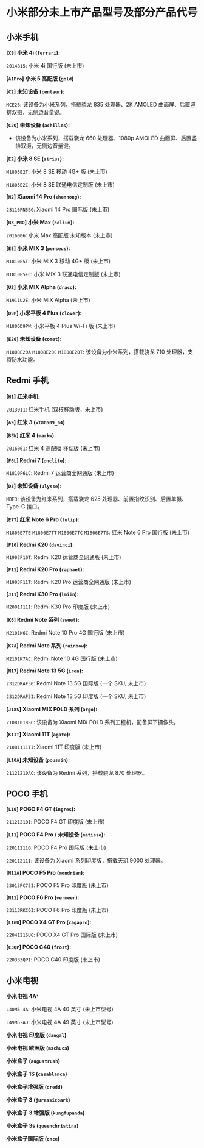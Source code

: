 # 小米部分未上市产品型号及部分产品代号

## 小米手机

**[`X9`] 小米 4i (`ferrari`):**

`2014815`: 小米 4i 国行版 (未上市)

**[`A1Pro`] 小米 5 高配版 (`gold`)**

**[`C2`] 未知设备 (`centaur`):**

`MCE26`: 该设备为小米系列，搭载骁龙 835 处理器、2K AMOLED 曲面屏、后置竖排双摄，无侧边音量键。

**[`C2Q`] 未知设备 (`achilles`):**

- 该设备为小米系列，搭载骁龙 660 处理器、1080p AMOLED 曲面屏、后置竖排双摄，无侧边音量键。

**[`E2`] 小米 8 SE (`sirius`):**

`M1805E2T`: 小米 8 SE 移动 4G+ 版 (未上市)

`M1805E2C`: 小米 8 SE 联通电信定制版 (未上市)

**[`N2`] Xiaomi 14 Pro (`shennong`):**

`23116PN5BG`: Xiaomi 14 Pro 国际版 (未上市)

**[`B3_PRO`] 小米 Max (`helium`):**

`2016006`: 小米 Max 高配版 未知版本 (未上市)

**[`E5`] 小米 MIX 3 (`perseus`):**

`M1810E5T`: 小米 MIX 3 移动 4G+ 版 (未上市)

`M1810E5EC`: 小米 MIX 3 联通电信定制版 (未上市)

**[`U2`] 小米 MIX Alpha (`draco`):**

`M1911U2E`: 小米 MIX Alpha (未上市)

**[`D9P`] 小米平板 4 Plus (`clover`):**

`M1806D9PW`: 小米平板 4 Plus Wi-Fi 版 (未上市)

**[`E20`] 未知设备 (`comet`):**

`M1808E20A` `M1808E20C` `M1808E20T`: 该设备为小米系列，搭载骁龙 710 处理器，支持防水功能。

## Redmi 手机

**[`H1`] 红米手机:**

`2013011`: 红米手机 (双核移动版，未上市)

**[`A9`] 红米 3 (`wt88509_64`)**

**[`B5W`] 红米 4 (`markw`):**

`2016061`: 红米 4 高配版 移动版 (未上市)

**[`F6L`] Redmi 7 (`onclite`):**

`M1810F6LC`: Redmi 7 运营商全网通版 (未上市)

**[`D3`] 未知设备 (`ulysse`):**

`MDE3`: 该设备为红米系列，搭载骁龙 625 处理器、前置指纹识别、后置单摄、Type-C 接口。

**[`E7T`] 红米 Note 6 Pro (`tulip`):**

`M1806E7TE` `M1806E7TT` `M1806E7TC` `M1806E7TS`: 红米 Note 6 Pro 国行版 (未上市)

**[`F10`] Redmi K20 (`davinci`):**

`M1903F10T`: Redmi K20 运营商全网通版 (未上市)

**[`F11`] Redmi K20 Pro (`raphael`):**

`M1903F11T`: Redmi K20 Pro 运营商全网通版 (未上市)

**[`J11`] Redmi K30 Pro (`lmiin`):**

`M2001J11I`: Redmi K30 Pro 印度版 (未上市)

**[`K6`] Redmi Note 系列 (`sweet`):**

`M2101K6C`: Redmi Note 10 Pro 4G 国行版 (未上市)

**[`K7A`] Redmi Note 系列 (`rainbow`):**

`M2101K7AC`: Redmi Note 10 4G 国行版 (未上市)

**[`N17`] Redmi Note 13 5G (`iron`):**

`2312DRAF3G`: Redmi Note 13 5G 国际版 (一个 SKU, 未上市)

`2312DRAF3I`: Redmi Note 13 5G 印度版 (一个 SKU, 未上市)

**[`J18S`] Xiaomi MIX FOLD 系列 (`argo`):**

`21081018SC`: 该设备为 Xiaomi MIX FOLD 系列工程机，配备屏下摄像头。

**[`K11T`] Xiaomi 11T (`agate`):**

`21081111TI`: Xiaomi 11T 印度版 (未上市)

**[`L10A`] 未知设备 (`poussin`):**

`21121210AC`: 该设备为 Redmi 系列，搭载骁龙 870 处理器。

## POCO 手机

**[`L10`] POGO F4 GT (`ingres`):**

`21121210I`: POCO F4 GT 印度版 (未上市)

**[`L11`] POCO F4 Pro / 未知设备 (`matisse`):**

`22011211G`: POCO F4 Pro 国际版 (未上市)

`22011211I`: 该设备为 Xiaomi 系列印度版，搭载天玑 9000 处理器。

**[`M11A`] POCO F5 Pro (`mondrian`):**

`23013PC75I`: POCO F5 Pro 印度版 (未上市)

**[`N11`] POCO F6 Pro (`vermeer`):**

`23113RKC6I`: POCO F6 Pro 印度版 (未上市)

**[`L16U`] POCO X4 GT Pro (`xagapro`):**

`22041216UG`: POCO X4 GT Pro 国际版 (未上市)

**[`C3QP`] POCO C40 (`frost`):**

`220333QPI`: POCO C40 印度版 (未上市)

## 小米电视

**小米电视 4A:**

`L40M5-4A`: 小米电视 4A 40 英寸 (未上市型号)

`L49M5-AD`: 小米电视 4A 49 英寸 (未上市型号)

**小米电视 印度版 (`dangal`)**

**小米电视 欧洲版 (`machuca`)**

**小米盒子 (`augustrush`)**

**小米盒子 1S (`casablanca`)**

**小米盒子增强版 (`dredd`)**

**小米盒子 3 (`jurassicpark`)**

**小米盒子 3 增强版 (`kungfupanda`)**

**小米盒子 3s (`queenchristina`)**

**小米盒子国际版 (`once`)**
